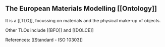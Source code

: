 ## The European Materials Modelling [[Ontology]]

It is a [[TLO]], focussing on materials and the physical make-up of objects.

Other TLOs include [[BFO]] and [[DOLCE]]

References:
[[Standard - ISO 10303]]